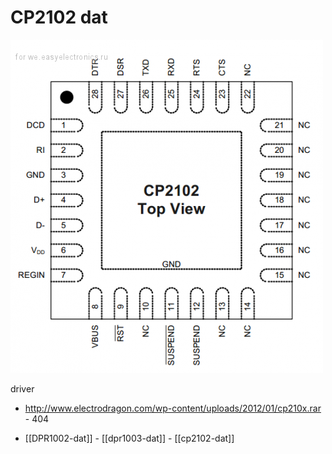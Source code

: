 
# CP2102 dat 

![](19-15-16-10-08-2023.png)

driver 

- http://www.electrodragon.com/wp-content/uploads/2012/01/cp210x.rar - 404 



- [[DPR1002-dat]] - [[dpr1003-dat]] - [[cp2102-dat]]